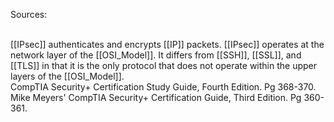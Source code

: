 Sources:

\
[[IPsec]] authenticates and encrypts [[IP]] packets. [[IPsec]] operates at the network layer of the [[OSI_Model]]. It differs from [[SSH]], [[SSL]], and [[TLS]] in that it is the only protocol that does not operate within the upper layers of the [[OSI_Model]].
\
CompTIA Security+ Certification Study Guide, Fourth Edition. Pg 368-370. 
Mike Meyers' CompTIA Security+ Certification Guide, Third Edition. Pg 360-361.
